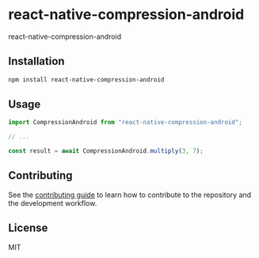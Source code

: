 # react-native-compression-android

react-native-compression-android

## Installation

```sh
npm install react-native-compression-android
```

## Usage

```js
import CompressionAndroid from "react-native-compression-android";

// ...

const result = await CompressionAndroid.multiply(3, 7);
```

## Contributing

See the [contributing guide](CONTRIBUTING.md) to learn how to contribute to the repository and the development workflow.

## License

MIT
